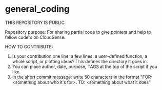 # general_coding

THIS REPOSITORY IS PUBLIC. 

Repository purpose: For sharing partial code to give pointers and help to fellow coders on CloudSense. 

HOW TO CONTRIBUTE:
1) Is your contribution one line, a few lines, a user-defined function, a whole script, or plotting ideas? This defines the directory it goes in.
2) You can place author, date, purpose, TAGS at the top of the script if you like.
3) In the short commit message: write 50 characters in the format "FOR: <something about who it's for>. TO: <something about what it does"
